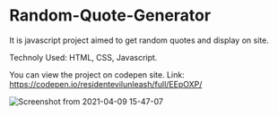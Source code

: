 # Random-Quote-Generator
It is javascript project aimed to get random quotes and display on site.

Technoly Used: HTML, CSS, Javascript.

You can view the project on codepen site.
Link: https://codepen.io/residentevilunleash/full/EEpOXP/

![Screenshot from 2021-04-09 15-47-07](https://user-images.githubusercontent.com/20773128/114166097-ed222680-994a-11eb-92f9-621fa9139194.png)

